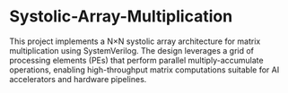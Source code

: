 # Systolic-Array-Multiplication
This project implements a N×N systolic array architecture for matrix multiplication using SystemVerilog. The design leverages a grid of processing elements (PEs) that perform parallel multiply-accumulate operations, enabling high-throughput matrix computations suitable for AI accelerators and hardware pipelines.
